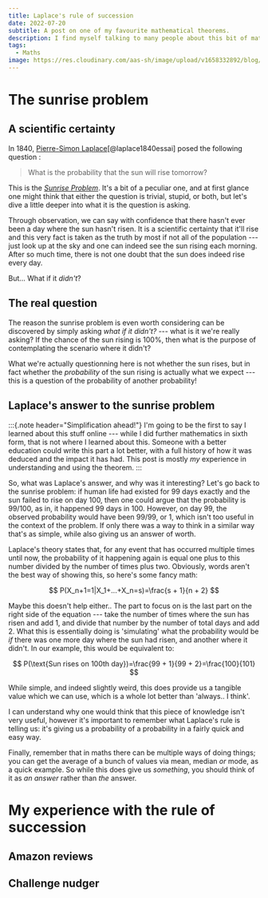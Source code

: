 ```yaml
---
title: Laplace's rule of succession
date: 2022-07-20
subtitle: A post on one of my favourite mathematical theorems.
description: I find myself talking to many people about this bit of maths simply because I've actually been able to apply it in my life and work. Hopefully in this post I can explain how!
tags:
  - Maths
image: https://res.cloudinary.com/aas-sh/image/upload/v1658332892/blog/2022/07/sunrise_qo1y8n.jpg
---
```


# The sunrise problem

## A scientific certainty

In 1840, [Pierre-Simon Laplace](https://en.wikipedia.org/wiki/Pierre-Simon_Laplace)[@laplace1840essai] posed the following question :

> What is the probability that the sun will rise tomorrow?

This is the *[Sunrise Problem](https://en.wikipedia.org/wiki/Sunrise_problem)*. It's a bit of a peculiar one, and at first glance one might think that either the question is trivial, stupid, or both, but let's dive a little deeper into what it is the question is asking.

Through observation, we can say with confidence that there hasn't ever been a day where the sun hasn't risen. It is a scientific certainty that it'll rise and this very fact is taken as the truth by most if not all of the population --- just look up at the sky and one can indeed see the sun rising each morning. After so much time, there is not one doubt that the sun does indeed rise every day.

But... What if it *didn't*?

## The real question

The reason the sunrise problem is even worth considering can be discovered by simply asking *what if it didn't?* --- what is it we're really asking? If the chance of the sun rising is 100%, then what is the purpose of contemplating the scenario where it didn't?

What we're actually questionning here is not whether the sun rises, but in fact whether the *probability* of the sun rising is actually what we expect --- this is a question of the probability of another probability!

## Laplace's answer to the sunrise problem

:::{.note header="Simplification ahead!"}
I'm going to be the first to say I learned about this stuff online --- while I did further mathematics in sixth form, that is not where I learned about this. Someone with a better education could write this part a lot better, with a full history of how it was deduced and the impact it has had. This post is mostly *my* experience in understanding and using the theorem.
:::

So, what was Laplace's answer, and why was it interesting? Let's go back to the sunrise problem: if human life had existed for 99 days exactly and the sun failed to rise on day 100, then one could argue that the probability is 99/100, as in, it happened 99 days in 100. However, on day 99, the observed probability would have been 99/99, or 1, which isn't too useful in the context of the problem. If only there was a way to think in a similar way that's as simple, while also giving us an answer of worth.

Laplace's theory states that, for any event that has occurred multiple times until now, the probability of it happening again is equal one plus to this number divided by the number of times plus two. Obviously, words aren't the best way of showing this, so here's some fancy math:

$$
P(X_n+1=1|X_1+...+X_n=s)=\frac{s + 1}{n + 2}
$$

Maybe this doesn't help either.. The part to focus on is the last part on the right side of the equation --- take the number of times where the sun has risen and add 1, and divide that number by the number of total days and add 2. What this is essentially doing is 'simulating' what the probability would be *if* there was one more day where the sun had risen, and another where it didn't. In our example, this would be equivalent to:

$$
P(\text{Sun rises on 100th day})=\frac{99 + 1}{99 + 2}=\frac{100}{101}
$$

While simple, and indeed slightly weird, this does provide us a tangible value which we can use, which is a whole lot better than 'always.. I think'.

I can understand why one would think that this piece of knowledge isn't very useful, however it's important to remember what Laplace's rule is telling us: it's giving us a probability of a probability in a fairly quick and easy way.

Finally, remember that in maths there can be multiple ways of doing things; you can get the average of a bunch of values via mean, median *or* mode, as a quick example. So while this does give us *something*, you should think of it as *an answer* rather than *the* answer.

# My experience with the rule of succession

## Amazon reviews

## Challenge nudger